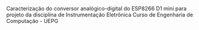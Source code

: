 Caracterização do conversor analógico-digital do ESP8266 D1 mini para projeto da disciplina de Instrumentação Eletrônica
Curso de Engenharia de Computação - UEPG
